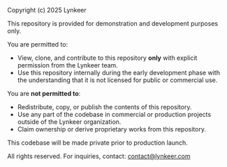 Copyright (c) 2025 Lynkeer

This repository is provided for demonstration and development purposes only.

You are permitted to:
- View, clone, and contribute to this repository **only** with explicit permission from the Lynkeer team.
- Use this repository internally during the early development phase with the understanding that it is not licensed for public or commercial use.

You are **not permitted to**:
- Redistribute, copy, or publish the contents of this repository.
- Use any part of the codebase in commercial or production projects outside of the Lynkeer organization.
- Claim ownership or derive proprietary works from this repository.

This codebase will be made private prior to production launch.

All rights reserved. For inquiries, contact: contact@lynkeer.com